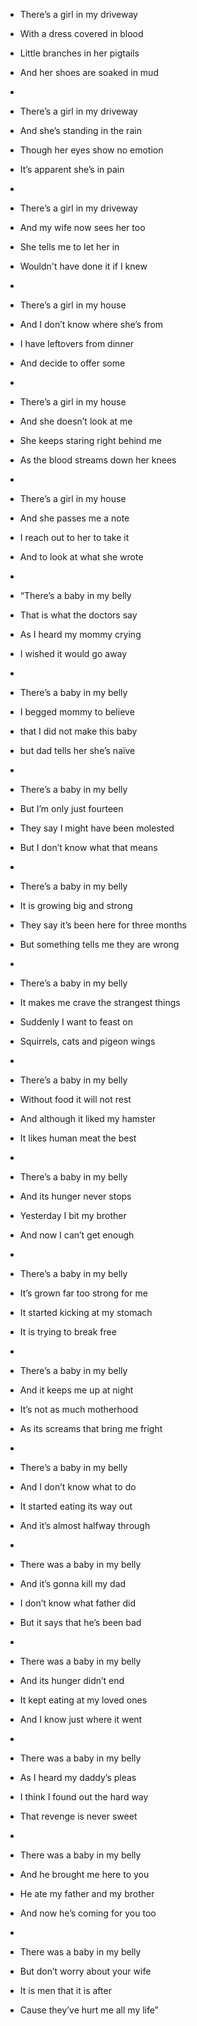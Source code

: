* There’s a girl in my driveway
* With a dress covered in blood
* Little branches in her pigtails
* And her shoes are soaked in mud
* 

* There’s a girl in my driveway
* And she’s standing in the rain
* Though her eyes show no emotion
* It’s apparent she’s in pain
* 

* There’s a girl in my driveway
* And my wife now sees her too
* She tells me to let her in
* Wouldn't have done it if I knew
* 

* There’s a girl in my house
* And I don’t know where she’s from
* I have leftovers from dinner
* And decide to offer some
* 

* There’s a girl in my house
* And she doesn’t look at me
* She keeps staring right behind me 
* As the blood streams down her knees
* 

* There’s a girl in my house
* And she passes me a note
* I reach out to her to take it
* And to look at what she wrote
* 

* “There’s a baby in my belly
* That is what the doctors say
* As I heard my mommy crying
* I wished it would go away
* 

* There’s a baby in my belly
* I begged mommy to believe
* that I did not make this baby
* but dad tells her she’s naïve 
* 

* There’s a baby in my belly
* But I’m only just fourteen
* They say I might have been molested
* But I don’t know what that means
* 

* There’s a baby in my belly
* It is growing big and strong
* They say it’s been here for three months
* But something tells me they are wrong
* 


* There’s a baby in my belly
* It makes me crave the strangest things 
* Suddenly I want to feast on
* Squirrels, cats and pigeon wings
* 


* There’s a baby in my belly
* Without food it will not rest
* And although it liked my hamster
* It likes human meat the best
* 

* There’s a baby in my belly 
* And its hunger never stops
* Yesterday I bit my brother
* And now I can’t get enough
* 

* There’s a baby in my belly
* It’s grown far too strong for me
* It started kicking at my stomach
* It is trying to break free
* 

* There’s a baby in my belly
* And it keeps me up at night
* It’s not as much motherhood
* As its screams that bring me fright
* 


* There’s a baby in my belly 
* And I don’t know what to do
* It started eating its way out
* And it’s almost halfway through
* 

* There was a baby in my belly 
* And it’s gonna kill my dad
* I don’t know what father did
* But it says that he’s been bad
* 

* There was a baby in my belly
* And its hunger didn’t end
* It kept eating at my loved ones
* And I know just where it went
* 
* There was a baby in my belly
* As I heard my daddy’s pleas
* I think I found out the hard way
* That revenge is never sweet
* 

* There was a baby in my belly
* And he brought me here to you
* He ate my father and my brother
* And now he’s coming for you too
* 

* There was a baby in my belly
* But don’t worry about your wife
* It is men that it is after 
* Cause they’ve hurt me all my life”